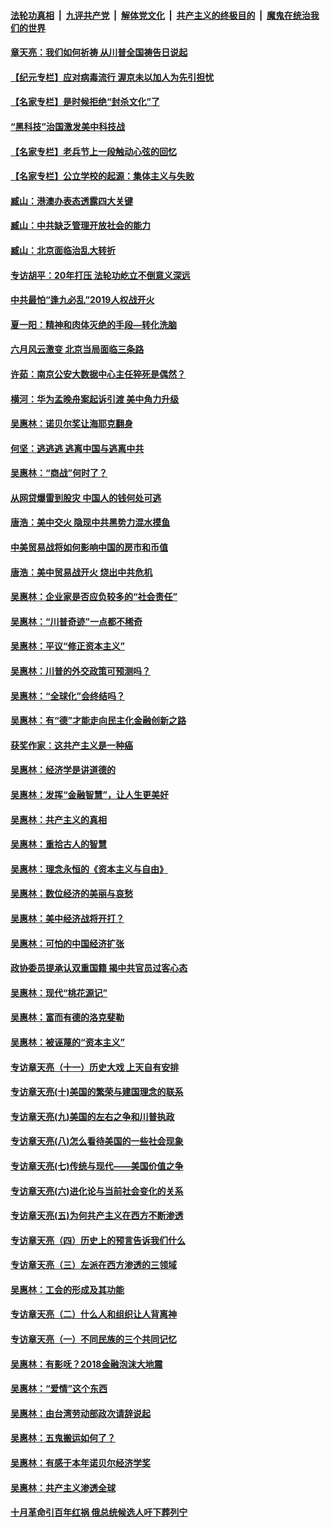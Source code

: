 ####  [法轮功真相](../../../../basic/blob/master/README.md?t=06231502) &nbsp;|&nbsp; [九评共产党](../../../../9ping.md/blob/master/README.md?t=06231502) &nbsp;|&nbsp; [解体党文化](../../../../jtdwh.md/blob/master/README.md?t=06231502)  &nbsp;|&nbsp; [共产主义的终极目的](../../../../gczydzjmd.md/blob/master/README.md?t=06231502) &nbsp;|&nbsp; [魔鬼在统治我们的世界](../../../../mgztzwmdsj.md/blob/master/README.md?t=06231502) 

#### [章天亮：我们如何祈祷 从川普全国祷告日说起](../pages/nsc423/n11944627.md?t=06231502) 

#### [【纪元专栏】应对病毒流行 渥京未以加人为先引担忧](../pages/nsc423/n11875714.md?t=06231502) 

#### [【名家专栏】是时候拒绝“封杀文化”了](../pages/nsc423/n11814093.md?t=06231502) 

#### [“黑科技”治国激发美中科技战](../pages/nsc423/n11638056.md?t=06231502) 

#### [【名家专栏】老兵节上一段触动心弦的回忆](../pages/nsc423/n11646016.md?t=06231502) 

#### [【名家专栏】公立学校的起源：集体主义与失败](../pages/nsc423/n11601833.md?t=06231502) 

#### [臧山：港澳办表态透露四大关键](../pages/nsc423/n11421628.md?t=06231502) 

#### [臧山：中共缺乏管理开放社会的能力](../pages/nsc423/n11407457.md?t=06231502) 

#### [臧山：北京面临治乱大转折](../pages/nsc423/n11406895.md?t=06231502) 

#### [专访胡平：20年打压 法轮功屹立不倒意义深远](../pages/nsc423/n11398800.md?t=06231502) 

#### [中共最怕“逢九必乱”2019人权战开火](../pages/nsc423/n11385248.md?t=06231502) 

#### [夏一阳：精神和肉体灭绝的手段—转化洗脑](../pages/nsc423/n11368250.md?t=06231502) 

#### [六月风云激变 北京当局面临三条路](../pages/nsc423/n11313668.md?t=06231502) 

#### [许茹：南京公安大数据中心主任猝死是偶然？](../pages/nsc423/n11064744.md?t=06231502) 

#### [横河：华为孟晚舟案起诉引渡 美中角力升级](../pages/nsc423/n11027230.md?t=06231502) 

#### [吴惠林：诺贝尔奖让海耶克翻身](../pages/nsc423/n10890049.md?t=06231502) 

#### [何坚：逃逃逃 逃离中国与逃离中共](../pages/nsc423/n10592891.md?t=06231502) 

#### [吴惠林：“商战”何时了？](../pages/nsc423/n10573558.md?t=06231502) 

#### [从网贷爆雷到股灾 中国人的钱何处可逃](../pages/nsc423/n10572800.md?t=06231502) 

#### [唐浩：美中交火 隐现中共黑势力混水摸鱼](../pages/nsc423/n10544040.md?t=06231502) 

#### [中美贸易战将如何影响中国的房市和币值](../pages/nsc423/n10543697.md?t=06231502) 

#### [唐浩：美中贸易战开火 烧出中共危机](../pages/nsc423/n10540126.md?t=06231502) 

#### [吴惠林：企业家是否应负较多的“社会责任”](../pages/nsc423/n10535022.md?t=06231502) 

#### [吴惠林：“川普奇迹”一点都不稀奇](../pages/nsc423/n10512808.md?t=06231502) 

#### [吴惠林：平议“修正资本主义”](../pages/nsc423/n10495724.md?t=06231502) 

#### [吴惠林：川普的外交政策可预测吗？](../pages/nsc423/n10462387.md?t=06231502) 

#### [吴惠林：“全球化”会终结吗？](../pages/nsc423/n10452838.md?t=06231502) 

#### [吴惠林：有“德”才能走向民主化金融创新之路](../pages/nsc423/n10432292.md?t=06231502) 

#### [获奖作家：这共产主义是一种癌](../pages/nsc423/n10431541.md?t=06231502) 

#### [吴惠林：经济学是讲道德的](../pages/nsc423/n10398014.md?t=06231502) 

#### [吴惠林：发挥“金融智慧”，让人生更美好](../pages/nsc423/n10375019.md?t=06231502) 

#### [吴惠林：共产主义的真相](../pages/nsc423/n10351394.md?t=06231502) 

#### [吴惠林：重拾古人的智慧](../pages/nsc423/n10337691.md?t=06231502) 

#### [吴惠林：理念永恒的《资本主义与自由》](../pages/nsc423/n10316274.md?t=06231502) 

#### [吴惠林：数位经济的美丽与哀愁](../pages/nsc423/n10292946.md?t=06231502) 

#### [吴惠林：美中经济战将开打？](../pages/nsc423/n10258825.md?t=06231502) 

#### [吴惠林：可怕的中国经济扩张](../pages/nsc423/n10219147.md?t=06231502) 

#### [政协委员提承认双重国籍 揭中共官员过客心态](../pages/nsc423/n10208809.md?t=06231502) 

#### [吴惠林：现代“桃花源记”](../pages/nsc423/n10185234.md?t=06231502) 

#### [吴惠林：富而有德的洛克斐勒](../pages/nsc423/n10142264.md?t=06231502) 

#### [吴惠林：被诬蔑的“资本主义”](../pages/nsc423/n10124816.md?t=06231502) 

#### [专访章天亮（十一）历史大戏 上天自有安排](../pages/nsc423/n10094905.md?t=06231502) 

#### [专访章天亮(十)美国的繁荣与建国理念的联系](../pages/nsc423/n10094899.md?t=06231502) 

#### [专访章天亮(九)美国的左右之争和川普执政](../pages/nsc423/n10094889.md?t=06231502) 

#### [专访章天亮(八)怎么看待美国的一些社会现象](../pages/nsc423/n10094857.md?t=06231502) 

#### [专访章天亮(七)传统与现代——美国价值之争](../pages/nsc423/n10093140.md?t=06231502) 

#### [专访章天亮(六)进化论与当前社会变化的关系](../pages/nsc423/n10092036.md?t=06231502) 

#### [专访章天亮(五)为何共产主义在西方不断渗透](../pages/nsc423/n10083620.md?t=06231502) 

#### [专访章天亮（四）历史上的预言告诉我们什么](../pages/nsc423/n10083606.md?t=06231502) 

#### [专访章天亮（三）左派在西方渗透的三领域](../pages/nsc423/n10081115.md?t=06231502) 

#### [吴惠林：工会的形成及其功能](../pages/nsc423/n10080633.md?t=06231502) 

#### [专访章天亮（二）什么人和组织让人背离神](../pages/nsc423/n10076637.md?t=06231502) 

#### [专访章天亮（一）不同民族的三个共同记忆](../pages/nsc423/n10074188.md?t=06231502) 

#### [吴惠林：有影呒？2018金融泡沫大地震](../pages/nsc423/n10040534.md?t=06231502) 

#### [吴惠林：“爱情”这个东西](../pages/nsc423/n10019423.md?t=06231502) 

#### [吴惠林：由台湾劳动部政次请辞说起](../pages/nsc423/n9979679.md?t=06231502) 

#### [吴惠林：五鬼搬运如何了？](../pages/nsc423/n9925338.md?t=06231502) 

#### [吴惠林：有感于本年诺贝尔经济学奖](../pages/nsc423/n9871883.md?t=06231502) 

#### [吴惠林：共产主义渗透全球](../pages/nsc423/n9812748.md?t=06231502) 

#### [十月革命引百年红祸 俄总统候选人吁下葬列宁](../pages/nsc423/n9810182.md?t=06231502) 

